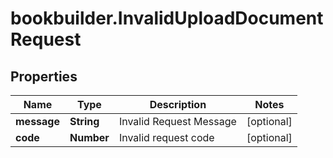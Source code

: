 # bookbuilder.InvalidUploadDocumentRequest

## Properties

Name | Type | Description | Notes
------------ | ------------- | ------------- | -------------
**message** | **String** | Invalid Request Message | [optional] 
**code** | **Number** | Invalid request code | [optional] 


